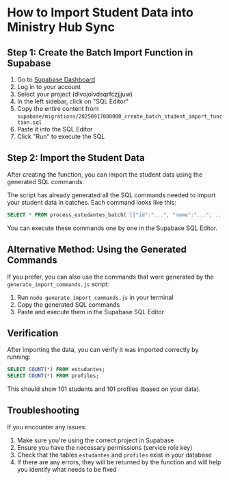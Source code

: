 # How to Import Student Data into Ministry Hub Sync

## Step 1: Create the Batch Import Function in Supabase

1. Go to [Supabase Dashboard](https://app.supabase.com/)
2. Log in to your account
3. Select your project (dlvojolvdsqrfczjjjuw)
4. In the left sidebar, click on "SQL Editor"
5. Copy the entire content from `supabase/migrations/20250917080000_create_batch_student_import_function.sql`
6. Paste it into the SQL Editor
7. Click "Run" to execute the SQL

## Step 2: Import the Student Data

After creating the function, you can import the student data using the generated SQL commands.

The script has already generated all the SQL commands needed to import your student data in batches. Each command looks like this:

```sql
SELECT * FROM process_estudantes_batch('[{"id":"...", "nome":"...", ...}]'::JSONB);
```

You can execute these commands one by one in the Supabase SQL Editor.

## Alternative Method: Using the Generated Commands

If you prefer, you can also use the commands that were generated by the `generate_import_commands.js` script:

1. Run `node generate_import_commands.js` in your terminal
2. Copy the generated SQL commands
3. Paste and execute them in the Supabase SQL Editor

## Verification

After importing the data, you can verify it was imported correctly by running:

```sql
SELECT COUNT(*) FROM estudantes;
SELECT COUNT(*) FROM profiles;
```

This should show 101 students and 101 profiles (based on your data).

## Troubleshooting

If you encounter any issues:

1. Make sure you're using the correct project in Supabase
2. Ensure you have the necessary permissions (service role key)
3. Check that the tables `estudantes` and `profiles` exist in your database
4. If there are any errors, they will be returned by the function and will help you identify what needs to be fixed
